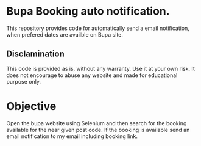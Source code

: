 # Bupa Booking auto notification.

This repository provides code for automatically send a email notification, when prefered dates are availble on Bupa site.

## Disclamination

This code is provided as is, without any warranty. Use it at your own risk. It does not encourage to abuse any website and made for educational purpose only.

# Objective

Open the bupa website using Selenium and then search for the booking available for the near given post code. If the booking is available send an email notification to my email including booking link.
